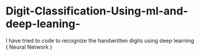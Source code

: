 # Digit-Classification-Using-ml-and-deep-leaning-
I have tried to code to recognize the handwritten digits using deep learning ( Neural Network )

